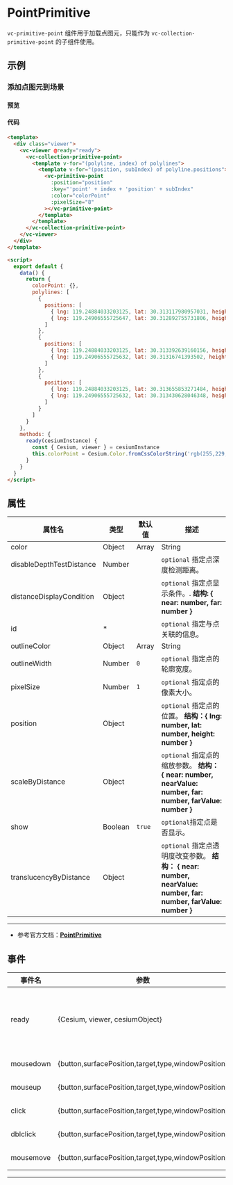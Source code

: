 # PointPrimitive

`vc-primitive-point` 组件用于加载点图元，只能作为 `vc-collection-primitive-point` 的子组件使用。

## 示例

### 添加点图元到场景

#### 预览

<doc-preview>
  <template>
    <div class="viewer">
      <vc-viewer @ready="ready">
        <vc-collection-primitive-point>
          <template v-for="(polyline, index) of polylines">
            <template v-for="(position, subIndex) of polyline.positions">
              <vc-primitive-point
                :position="position"
                :key="'point' + index + 'position' + subIndex"
                :color="colorPoint"
                :pixelSize="8"
              ></vc-primitive-point>
            </template>
          </template>
        </vc-collection-primitive-point>
      </vc-viewer>
    </div>
  </template>

  <script>
    export default {
      data() {
        return {
          colorPoint: {},
          polylines: [
            {
              positions: [
                { lng: 119.24884033203125, lat: 30.313117980957031, height: 1183.3186645507812 },
                { lng: 119.24906555725647, lat: 30.312892755731806, height: 1183.3186645507812 }
              ]
            },
            {
              positions: [
                { lng: 119.24884033203125, lat: 30.313392639160156, height: 1183.804443359375 },
                { lng: 119.24906555725632, lat: 30.31316741393502, height: 1183.6849884241819 }
              ]
            },
            {
              positions: [
                { lng: 119.24884033203125, lat: 30.313655853271484, height: 1184.2783203125 },
                { lng: 119.24906555725632, lat: 30.313430628046348, height: 1184.1093236654997 }
              ]
            }
          ]
        }
      },
      methods: {
        ready(cesiumInstance) {
          const { Cesium, viewer } = cesiumInstance
          this.colorPoint = Cesium.Color.fromCssColorString('rgb(255,229,0)')
        }
      }
    }
  </script>
</doc-preview>

#### 代码

```html
<template>
  <div class="viewer">
    <vc-viewer @ready="ready">
      <vc-collection-primitive-point>
        <template v-for="(polyline, index) of polylines">
          <template v-for="(position, subIndex) of polyline.positions">
            <vc-primitive-point
              :position="position"
              :key="'point' + index + 'position' + subIndex"
              :color="colorPoint"
              :pixelSize="8"
            ></vc-primitive-point>
          </template>
        </template>
      </vc-collection-primitive-point>
    </vc-viewer>
  </div>
</template>

<script>
  export default {
    data() {
      return {
        colorPoint: {},
        polylines: [
          {
            positions: [
              { lng: 119.24884033203125, lat: 30.313117980957031, height: 1183.3186645507812 },
              { lng: 119.24906555725647, lat: 30.312892755731806, height: 1183.3186645507812 }
            ]
          },
          {
            positions: [
              { lng: 119.24884033203125, lat: 30.313392639160156, height: 1183.804443359375 },
              { lng: 119.24906555725632, lat: 30.31316741393502, height: 1183.6849884241819 }
            ]
          },
          {
            positions: [
              { lng: 119.24884033203125, lat: 30.313655853271484, height: 1184.2783203125 },
              { lng: 119.24906555725632, lat: 30.313430628046348, height: 1184.1093236654997 }
            ]
          }
        ]
      }
    },
    methods: {
      ready(cesiumInstance) {
        const { Cesium, viewer } = cesiumInstance
        this.colorPoint = Cesium.Color.fromCssColorString('rgb(255,229,0)')
      }
    }
  }
</script>
```

## 属性

<!-- prettier-ignore -->
| 属性名 | 类型 | 默认值 | 描述 |
| ------------------------ | ------- | ------------------ | ------------------------------------------- |
| color | Object|Array|String | `'WHITE'` | `optional` 指定点的颜色。 |
| disableDepthTestDistance | Number | | `optional` 指定点深度检测距离。 |
| distanceDisplayCondition | Object | | `optional` 指定点显示条件。. **结构: { near: number, far: number }** |
| id | \* | | `optional` 指定与点关联的信息。 |
| outlineColor | Object|Array|String | `'BLACK'` | `optional` 指定点的轮廓颜色。 |
| outlineWidth | Number | `0` | `optional` 指定点的轮廓宽度。 |
| pixelSize | Number | `1` | `optional` 指定点的像素大小。 |
| position | Object | | `optional` 指定点的位置。 **结构：{ lng: number, lat: number, height: number }** |
| scaleByDistance | Object | | `optional` 指定点的缩放参数。 **结构： { near: number, nearValue: number, far: number, farValue: number }** |
| show | Boolean | `true` | `optional`指定点是否显示。 |
| translucencyByDistance | Object | | `optional` 指定点透明度改变参数。 **结构： { near: number, nearValue: number, far: number, farValue: number }** |

---

- 参考官方文档：**[PointPrimitive](https://cesium.com/docs/cesiumjs-ref-doc/PointPrimitive.html)**

## 事件

| 事件名    | 参数                                                | 描述                                                                             |
| --------- | --------------------------------------------------- | -------------------------------------------------------------------------------- |
| ready     | {Cesium, viewer, cesiumObject}                      | 该组件渲染完毕时触发，返回 Cesium 类, viewer 实例，以及当前组件的 cesiumObject。 |
| mousedown | {button,surfacePosition,target,type,windowPosition} | 鼠标在该图元上按下时触发。                                                       |
| mouseup   | {button,surfacePosition,target,type,windowPosition} | 鼠标在该图元上弹起时触发。                                                       |
| click     | {button,surfacePosition,target,type,windowPosition} | 鼠标单击该图元时触发。                                                           |
| dblclick  | {button,surfacePosition,target,type,windowPosition} | 鼠标左键双击该图元时触发。                                                       |
| mousemove | {button,surfacePosition,target,type,windowPosition} | 鼠标移动到该图元时触发。                                                         |

---
